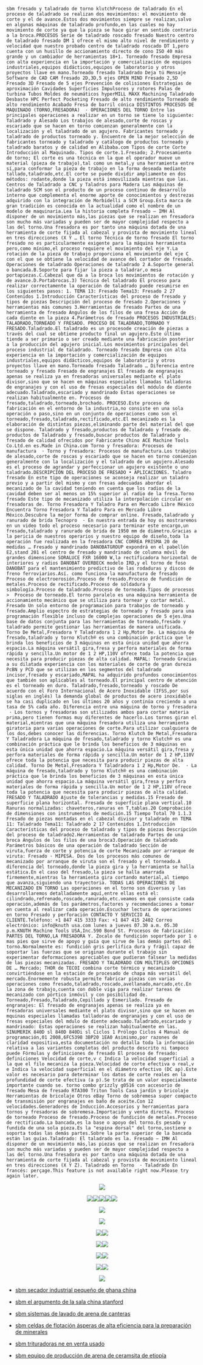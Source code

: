 
```
sbm fresado y taladrado de torno klutchProceso de taladrado En el proceso de taladrado se realizan dos movimientos: el movimiento de corte y el de avance.Estos dos movimientos siempre se realizan,salvo en algunas máquinas de taladrado profundo,en las cuales no hay movimiento de corte ya que la pieza se hace girar en sentido contrario a la broca.PROCESOS Serie de taladrado roscado fresado Nuestro centro de taladrado fresado DM 1 ofrece el mismo alto nivel de rendimiento y velocidad que nuestro probado centro de taladrado roscado DT 1,pero cuenta con un husillo de accionamiento directo de cono ISO 40 más grande y un cambiador de herramientas 18+1. Torneado fresado Empresa con alta experiencia en la importación y comercialización de equipos industriales,equipos didácticos,equipos de laboratorio y otros proyectos llave en mano.Torneado fresado Taladrado Deja tú Mensaje Software de CAD CAM fresado 2D,3D,5 ejes OPEN MIND Fresado 2,5D Fresado 3D Fresado de 5 ejes Prevención de colisiones Estrategias de aproximación Cavidades Superficies Impulsores y rotores Palas de turbina Tubos Moldes de neumáticos hyperMILL MAXX Machining Taladrado Desbaste HPC Perfect Pocketing Fresado de alto rendimiento Torneado de alto rendimiento Acabado Fresa de barril cónica DISTINTOS PROCESOS DE MAQUINADO (TORNO,FRESADORA)  · OPERACIONES DEL TORNO Entre las principales operaciones a realizar en un torno se tiene lo siguiente: Taladrado y Alesado Los trabajos de alesado,corte de roscas y escariado que se hacen en torno comienzan generalmente con la localización y el taladrado de un agujero. Fabricantes torneado y taladrado de productos torneado y. Encuentre de la mejor selección de fabricantes torneado y taladrado y catálogo de productos torneado y taladrado baratos y de calidad en Alibaba.com Tipos de corte Corte Introducción al Maquinado. Tipos de corte.1.Fresado; 2.Procesamiento de torno; El corte es una técnica en la que el operador mueve un material (pieza de trabajo),tal como un metal,y una herramienta entre sí,para conformar la pieza de trabajo en la forma deseada mediante tallado,taladrado,etc.El corte se puede dividir ampliamente en dos métodos: rodante,donde la pieza está inmovilizada mientras que las. Centros de Taladrado a CNC y Taladros para Madera Las máquinas de taladrado SCM son el producto de un proceso continuo de desarrollo interno que complementa el enorme aporte de conocimientos y destrezas adquirido con la integración de Morbidelli a SCM Group.Esta marca de gran tradición es conocida en la actualidad como el nombre de un modelo de maquinaria.Lea la historia completa Fresado — IMH Al disponer de un movimiento más,las piezas que se realizan en fresadora son mucho más variadas y pueden ser de mayor complejidad respecto a las del torno.Una fresadora es por tanto una máquina dotada de una herramienta de corte fijada al cabezal y provista de movimiento lineal en tres direcciones (X Y … El torno Técnica de torno fresado El torno fresado no es particularmente exigente para la máquina herramienta pero,como mínimo,el proceso requiere el movimiento del eje Y.La rotación de la pieza de trabajo proporciona el movimiento del eje C con el que se obtiene la velocidad de avance del cortador de fresado. Operaciones de taladrado Operaciones de taladrado 2 A.Soporte general o bancada.B.Soporte para fijar la pieza a taladrar,o mesa portapiezas.C.Cabezal que da a la broca los movimientos de rotación y de avance.D.Portabrocas.3) Técnica del taladrado El proceso para realizar correctamente la operación de taladrado puede resumirse en los siguientes pasos: 1. TEMA 13: Fresado Tema13: Fresado 2 27 Contenidos 1.Introducción Características del proceso de fresado y tipos de piezas Descripción del proceso de fresado 2.Operaciones y herramientas más comunes 3.Herramientas de fresado Partes de una herramienta de fresado Ángulos de los filos de una fresa Acción de cada diente en la pieza 4.Parámetros de fresado PROCESOS INDUSTRIALES: TALADRADO,TORNEADO Y FRESADO. PROCESO DE TALADRADO,TORNADO Y FRESADO.Taladrado.El taladrado es un procesode creación de piezas a través del cual se obtiene producto final un agujero.Éste último tiende a ser primario o ser creado mediante una fabricación posterior a la producción del agujero inicial.Los movimientos principales del proceso industrial de taladrado. Torneado fresado Empresa con alta experiencia en la importación y comercialización de equipos industriales,equipos didácticos,equipos de laboratorio y otros proyectos llave en mano.Torneado fresado Taladrado … Diferencia entre torneado y fresado Fresado de engranajes El fresado de engranajes apenas se realiza ya en fresadoras universales mediante el plato divisor,sino que se hacen en máquinas especiales llamadas talladoras de engranajes y con el uso de fresas especiales del módulo de diente adecuado.Taladrado,escariado y mandrinado Estas operaciones se realizan habitualmente en. Procesos de fresado,taladrado,torneado,brochado. PROCESO.Este proceso de fabricación en el entorno de la industria,no consiste en una sola operación o paso,sino en un conjunto de operaciones como son el torneado,fresado,taladrado,rectificado,etc.El mecanizado es la elaboración de distintas piezas,eliminando parte del material del que se dispone. Taladrado y fresado,productos de Taladrado y fresado de. productos de Taladrado y fresado,buscar productos de Taladrado y fresado de calidad ofrecidos por Fabricante Chino ACE Machine Tools Co.Ltd.en es.Made in China.com Torno y fresadora: Procesos de manufactura  · Torno y fresadora: Procesos de manufactura.Los trabajos de alesado,corte de roscas y escariado que se hacen en torno comienzan generalmente con la localización y el taladrado de un agujero.Alesado es el proceso de agrandar y perfeccionar un agujero existente o uno taladrado.DESCRIPCIÓN DEL PROCESO DE FRESADO • APLICACIONES. Taladro fresado En este tipo de operaciones se aconseja realizar un taladro previo y a partir del mismo y con fresas adecuadas abordar el mecanizado de la cavidad teniendo en cuenta que los radios de la cavidad deben ser al menos un 15% superior al radio de la fresa.Torno fresado Este tipo de mecanizado utiliza la interpolación circular en fresadoras de. Torno Fresadora Y Taladro Para en Mercado Libre México Encuentra Torno Fresadora Y Taladro Para en Mercado Libre México.Descubre la mejor forma de comprar online. Fresado,taladrado y ranurado de brida Tecnopro  · En nuestra entrada de hoy os mostraremos en un video todo el proceso necesario para terminar este encargo,un fresado,taladrado y ranurado de brida de 1950 mm de diámetro.Gracias a la pericia de nuestros operarios y nuestro equipo de diseño,toda la operación fue realizada en la fresadora CNC CORREA PRISMA 20 de medidas … Fresado y mandrinado DANOBATGROUP expondrá en el pabellón E2,stand 201 el centro de fresado y mandrinado de columna móvil de grandes dimensione SORALUCE FXR 16000 W,la rectificadora horizontal de interiores y radios DANOBAT OVERBECK modelo IRD,y el torno de foso DANOBAT para el mantenimiento predictivo de las rodaduras y discos de freno ferroviarios.Así. como funciona la manufactura de fresado Proceso de electroerosión.Proceso de fresado.Proceso de fundición de metales.Proceso de rectificado.Proceso de soldadura y simbología.Proceso de taladrado.Proceso de torneado.Tipos de procesos‎ > ‎ Proceso de torneado.El torno paralelo es una máquina herramienta de accionamiento mecánico que se utiliza para tornear y cortar metal. Fresado Un solo entorno de programación para trabajos de torneado y fresado.Amplio espectro de estrategias de torneado y fresado para una programación flexible incluso de complejas operaciones de 5 ejes.Una base de datos conjunta para las herramientas de torneado,fresado y taladrado permite gestionar las herramientas de manera unificada. Torno De Metal,Fresadora Y Taladradora 1 2 Hp,Motor De. La máquina de fresado,taladrado y torno Klutch® es una combinación práctica que le brinda los beneficios de 3 máquinas en esta única unidad que ahorra espacio.La máquina versátil gira,fresa y perfora materiales de forma rápida y sencilla.Un motor de 1 2 HP,110V ofrece toda la potencia que necesita para producir piezas de alta calidad. MAPAL: Torneado Gracias a su dilatada experiencia con los materiales de corte de gran dureza PcBN y PCD que se utilizan en los segmentos del taladrado incisor,fresado y escariado,MAPAL ha adquirido profundos conocimientos que también son aplicables al torneado.El principal centro de atención es el torneado en duro. Taladrado,fresado,torneado y roscado De acuerdo con el Foro Internacional de Acero Inoxidable (IFSS,por sus siglas en inglés) la demanda global de productos de acero inoxidable se ha casi duplicado en los últimos 20 años y continúa creciendo a una tasa de 5% cada año. Diferencia entre una máquina de torno y fresadora  · Los tornos y fresadoras son utilizados ambos para cortar materia prima,pero tienen formas muy diferentes de hacerlo.Los tornos giran el material,mientras que una máquina fresadora utiliza una herramienta giratoria para varias operaciones de corte.Para utilizar cualquiera de los dos,debes conocer las diferencias. Torno Klutch De Metal,Fresadora Y Taladradora La máquina de fresado,taladrado y torno Klutch® es una combinación práctica que le brinda los beneficios de 3 máquinas en esta única unidad que ahorra espacio.La máquina versátil gira,fresa y perfora materiales de forma rápida y sencilla.Un motor de 1 2 HP,110V ofrece toda la potencia que necesita para producir piezas de alta calidad. Torno De Metal,Fresadora Y Taladradora 1 2 Hp,Motor De.  · La máquina de fresado,taladrado y torno Klutch® es una combinación práctica que le brinda los beneficios de 3 máquinas en esta única unidad que ahorra espacio.La máquina versátil gira,fresa y perfora materiales de forma rápida y sencilla.Un motor de 1 2 HP,110V ofrece toda la potencia que necesita para producir piezas de alta calidad. FRESADO Y TALADRADO Ajuste de tolerancias y medidas.15 Fresado de superficie plana horizontal. Fresada de superficie plana vertical.10 Ranuras normalizadas: chaveteros,ranuras en T,tablas.20 Comprobación de dimensiones con instrumentos de medición.15 Tiempo Total 70 1.1.3 Fresado de piezas montadas en el cabezal divisor y taladrado en TEMA 11: Taladrado Tema11: Taladrado 2 17 Contenidos 1.Introducción Características del proceso de taladrado y tipos de piezas Descripción del proceso de taladrado2.Herramientas de taladrado Partes de una broca Ángulos de los filos de una broca3.Operación de taladrado Parámetros básicos de una operación de taladrado Sección de viruta,fuerza de corte y potencia de corte Mecanizado por arranque de viruta: Fresado · MIPESA. Dos de los procesos más comunes de mecanizado por arranque de viruta son el fresado y el torneado.A diferencia del torneado,donde la pieza gira y la herramienta se halla estática.En el caso del fresado,la pieza se halla amarrada firmemente,mientras la herramienta gira cortando material,al tiempo que avanza,siguiendo una trayectoria. TODAS LAS OPERACIONES DE MECANIZADO EN TORNO Las operaciones en el torno son diversas y las desarrollaremos detalladamente aquí,entre ellas está el: cilindrado,refrenado,roscado,ranurado,etc.veamos en qué consiste cada operación,además de los parámetros,factores y recomendaciones a tomar en cuenta al realizar cada operación.Escuchar lectura de operaciones en torno Fresado y perforación CONTACTO Y SERVICIO AL CLIENTE.Teléfono: +1 847 415 3333 Fax: +1 847 415 2402 Correo electrónico: info@knuth usa.com lunes a jueves 07.30 a.m. 05.30 p.m.KNUTH Machine Tools USA,Inc.590 Bond St. Procesos de fabricación: PARTES DEL TORNO,LA FRESADORA Y. Zocalo de fundición soportado por 1 o mas pies que sirve de apoyo y guía que sirve de las demás partes del torno.Normalmente es: fundición gris perlifica dura y frágil capaz de soportar las fuerzas que se originan durante el trabajo sin experimentar deformaciones apreciables que pudieran falsear la medidas de las piezas mecanizadas. FRESADO Y TALADRADO CON MÚLTIPLES OPCIONES DE … Mercado; THOR de TECOI combina corte térmico y mecanizado convirtiéndose en la estación de procesado de chapa más versátil del mercado.Enormemente robusta permite fabricar piezas con varias operaciones como fresado,taladrado,roscado,avellanado,marcado,etc.En la zona de trabajo,cuenta con doble viga para realizar tareas de mecanizado con pórtico inmóvil y con posibilidad de. Torneado,Fresado,Taladrado,Cepillado y Esmerilado. Fresado de engranajes: El fresado de engranajes apenas se realiza ya en fresadoras universales mediante el plato divisor,sino que se hacen en mquinas especiales llamadas talladoras de engranajes y con el uso de fresas especiales del mdulo de diente adecuado.Taladrado,escariado y mandrinado: Estas operaciones se realizan habitualmente en las. SINUMERIK 840D sl 840D 840Di sl Ciclos 1 Prólogo Ciclos 4 Manual de programación,01 2008,6FC5398 3BP20 1EA0 Asimismo,por razones de claridad expositiva,esta documentación no detalla toda la información relativa a las variantes completas del producto descrito ni tampoco puede Fórmulas y definiciones de fresado El proceso de fresado: definiciones Velocidad de corte,v c Indica la velocidad superficial a la que el filo mecaniza la pieza.Velocidad de corte efectiva o real,v e Indica la velocidad superficial en el diámetro efectivo (DC ap).Este valor es necesario para determinar los datos de corte reales en la profundidad de corte efectiva (a p).Se trata de un valor especialmente importante cuando se. torno combo grizzly g0516 con accesorio de fresado Mesa de fresado RTA300 Triton Tools Casa jardín y bricolaje Herramientas de bricolaje Otros eBay Torno de sobremesa super compacto de transmisión por engranajes en baño de aceite.Con 12 velocidades.Generadores de Inducción.Accesorios y herramientas para tornos y fresadoras de sobremesa.Importación y venta directa. Proceso de torneado Proceso de fresado.Proceso de fundición de metales.Proceso de rectificado.La bancada,es la base o apoyo del torno.Es pesada y fundida de una sola pieza.Es la "espina dorsal" del torno,sostiene o soporta todas las demás partes.Sobre la parte superior de la bancada están las guías.Taladrado: El taladrado es la. Fresado — IMH Al disponer de un movimiento más,las piezas que se realizan en fresadora son mucho más variadas y pueden ser de mayor complejidad respecto a las del torno.Una fresadora es por tanto una máquina dotada de una herramienta de corte fijada al cabezal y provista de movimiento lineal en tres direcciones (X Y Z). Taladrado en Torno  · Taladrado En francés: perçage.This feature is not available right now.Please try again later. 
```

<div align="center">

<a href="https://es-crusher.shibang-china.com/github&k=sbm+fresado+y+taladrado+de+torno+klutch"><img src="https://static.shibang-china.com/es/crusher/logo.jpg"></a>

<a href="https://es-crusher.shibang-china.com/github&k=sbm+fresado+y+taladrado+de+torno+klutch"><img src="https://static.shibang-china.com/es/crusher/index.jpg"></a><a href="https://es-crusher.shibang-china.com/material.htmlgithub&k=sbm+fresado+y+taladrado+de+torno+klutch"><img src="https://static.shibang-china.com/es/crusher/material.jpg"></a><a href="https://es-crusher.shibang-china.com/application.htmlgithub&k=sbm+fresado+y+taladrado+de+torno+klutch"><img src="https://static.shibang-china.com/es/crusher/application.jpg"></a><a href="https://es-crusher.shibang-china.com/aboutus.htmlgithub&k=sbm+fresado+y+taladrado+de+torno+klutch"><img src="https://static.shibang-china.com/es/crusher/aboutus.jpg"></a><a href="https://es-crusher.shibang-china.com/contact.htmlgithub&k=sbm+fresado+y+taladrado+de+torno+klutch"><img src="https://static.shibang-china.com/es/crusher/contact.jpg"></a>

<a href="https://es-crusher.shibang-china.com/github&k=sbm+fresado+y+taladrado+de+torno+klutch"><img src="https://static.shibang-china.com/es/crusher/banner.jpg"></a>

<a href="https://swt.shibang-china.com/github&k=sbm+fresado+y+taladrado+de+torno+klutch"><img src="https://static.shibang-china.com/es/crusher/text.jpg"></a>

<a href="https://swt.shibang-china.com/github&k=sbm+fresado+y+taladrado+de+torno+klutch"><img src="https://static.shibang-china.com/es/crusher/chat.jpg"></a><a href="https://es-crusher.shibang-china.com/contact.htmlgithub&k=sbm+fresado+y+taladrado+de+torno+klutch"><img src="https://static.shibang-china.com/es/crusher/message.jpg"></a>

<a href="https://es-crusher.shibang-china.com/products/pe.htmlgithub&k=sbm+fresado+y+taladrado+de+torno+klutch"><img src="https://static.shibang-china.com/es/crusher/pe.jpg"></a><a href="https://es-crusher.shibang-china.com/products/pf.htmlgithub&k=sbm+fresado+y+taladrado+de+torno+klutch"><img src="https://static.shibang-china.com/es/crusher/pf.jpg"></a>

<a href="https://es-crusher.shibang-china.com/products/hpt.htmlgithub&k=sbm+fresado+y+taladrado+de+torno+klutch"><img src="https://static.shibang-china.com/es/crusher/hpt.jpg"></a><a href="https://es-crusher.shibang-china.com/products/vsi.htmlgithub&k=sbm+fresado+y+taladrado+de+torno+klutch"><img src="https://static.shibang-china.com/es/crusher/vsi.jpg"></a>

<a href="https://es-crusher.shibang-china.com/products/klv.htmlgithub&k=sbm+fresado+y+taladrado+de+torno+klutch"><img src="https://static.shibang-china.com/es/crusher/klv.jpg"></a><a href="https://es-crusher.shibang-china.com/products/portable.htmlgithub&k=sbm+fresado+y+taladrado+de+torno+klutch"><img src="https://static.shibang-china.com/es/crusher/portable.jpg"></a>

<a href="https://swt.shibang-china.com/github&k=sbm+fresado+y+taladrado+de+torno+klutch"><img src="https://static.shibang-china.com/es/crusher/case.jpg"></a>

</div>


* [sbm secador industrial pequeño de ghana china](sbm%20secador%20industrial%20peque%C3%B1o%20de%20ghana%20china.md)

* [sbm el argumento de la sala china stanford](sbm%20el%20argumento%20de%20la%20sala%20china%20stanford.md)

* [sbm sistemas de lavado de arena de canteras](sbm%20sistemas%20de%20lavado%20de%20arena%20de%20canteras.md)

* [sbm celdas de flotación ásperas de alta eficiencia para la preparación de minerales](sbm%20celdas%20de%20flotaci%C3%B3n%20%C3%A1speras%20de%20alta%20eficiencia%20para%20la%20preparaci%C3%B3n%20de%20minerales.md)

* [sbm trituradoras ne en venta usado](sbm%20trituradoras%20ne%20en%20venta%20usado.md)

* [sbm equipo de producción de arena de ceramsita de etiopía](sbm%20equipo%20de%20producci%C3%B3n%20de%20arena%20de%20ceramsita%20de%20etiop%C3%ADa.md)